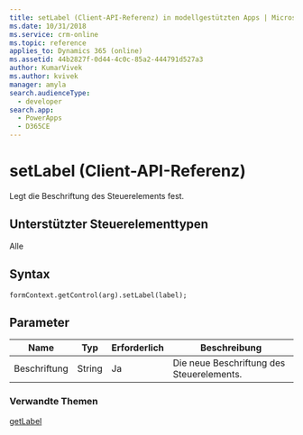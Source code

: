 ```yaml
---
title: setLabel (Client-API-Referenz) in modellgestützten Apps | MicrosoftDocs
ms.date: 10/31/2018
ms.service: crm-online
ms.topic: reference
applies_to: Dynamics 365 (online)
ms.assetid: 44b2827f-0d44-4c0c-85a2-444791d527a3
author: KumarVivek
ms.author: kvivek
manager: amyla
search.audienceType:
  - developer
search.app:
  - PowerApps
  - D365CE
---
```

# <a name="setlabel-client-api-reference"></a>setLabel (Client-API-Referenz)



Legt die Beschriftung des Steuerelements fest.

## <a name="control-types-supported"></a>Unterstützter Steuerelementtypen

Alle

## <a name="syntax"></a>Syntax

`formContext.getControl(arg).setLabel(label);`

## <a name="parameter"></a>Parameter

|Name|Typ|Erforderlich|Beschreibung|
|--|--|--|--|
|Beschriftung|String|Ja|Die neue Beschriftung des Steuerelements.|

### <a name="related-topics"></a>Verwandte Themen

[getLabel](getLabel.md)
